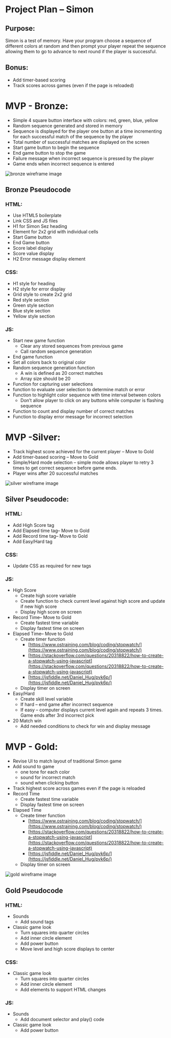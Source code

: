 # Project Plan – Simon

## Purpose:

Simon is a test of memory. Have your program choose a sequence of different colors at random and then prompt your player repeat the sequence allowing them to go to advance to next round if the player is successful.

## Bonus:

- Add timer-based scoring
- Track scores across games (even if the page is reloaded)

# MVP - Bronze:

- Simple 4 square button interface with colors: red, green, blue, yellow
- Random sequence generated and stored in memory
- Sequence is displayed for the player one button at a time incrementing for each successful match of the sequence by the player
- Total number of successful matches are displayed on the screen
- Start game button to begin the sequence
- End game button to stop the game
- Failure message when incorrect sequence is pressed by the player
- Game ends when incorrect sequence is entered

![bronze wireframe image](/Project-1-Simon/images/bronze_wireframe.png)

## Bronze Pseudocode

### HTML:

- Use HTML5 boilerplate
- Link CSS and JS files
- H1 for Simon Sez heading
- Element for 2x2 grid with individual cells
- Start Game button
- End Game button
- Score label display
- Score value display
- H2 Error message display element

### CSS:

- H1 style for heading
- H2 style for error display
- Grid style to create 2x2 grid
- Red style section
- Green style section
- Blue style section
- Yellow style section

### JS:

- Start new game function
  - Clear any stored sequences from previous game
  - Call random sequence generation
- End game function
- Set all colors back to original color
- Random sequence generation function
  - A win is defined as 20 correct matches
  - Array size should be 20
- Function for capturing user selections
- function to evaluate user selection to determine match or error
- Function to highlight color sequence with time interval between colors
  - Don’t allow player to click on any buttons while computer is flashing sequence
- Function to count and display number of correct matches
- Function to display error message for incorrect selection

# MVP -Silver:

- Track highest score achieved for the current player – Move to Gold
- Add timer-based scoring – Move to Gold
- Simple/Hard mode selection – simple mode allows player to retry 3 times to get correct sequence before game ends.
- Player wins after 20 successful matches

![silver wireframe image](/Project-1-Simon/images/silver_wireframe.png)

## Silver Pseudocode:

### HTML:

- Add High Score tag
- Add Elapsed time tag– Move to Gold
- Add Record time tag– Move to Gold
- Add Easy/Hard tag

### CSS:

- Update CSS as required for new tags

### JS:

- High Score
  - Create high score variable
  - Create function to check current level against high score and update if new high score
  - Display high score on screen
- Record Time– Move to Gold
  - Create fastest time variable
  - Display fastest time on screen
- Elapsed Time– Move to Gold
  - Create timer function
    - [https://www.ostraining.com/blog/coding/stopwatch/](https://www.ostraining.com/blog/coding/stopwatch/)
    - [https://stackoverflow.com/questions/20318822/how-to-create-a-stopwatch-using-javascript](https://stackoverflow.com/questions/20318822/how-to-create-a-stopwatch-using-javascript)
    - [https://jsfiddle.net/Daniel_Hug/pvk6p/](https://jsfiddle.net/Daniel_Hug/pvk6p/)
  - Display timer on screen
- Easy/Hard
  - Create skill level variable
  - If hard – end game after incorrect sequence
  - If easy – computer displays current level again and repeats 3 times. Game ends after 3rd incorrect pick
- 20 Match win
  - Add needed conditions to check for win and display message

# MVP - Gold:

- Revise UI to match layout of traditional Simon game
- Add sound to game
  - one tone for each color
  - sound for incorrect match
  - sound when clicking button
- Track highest score across games even if the page is reloaded
- Record Time
  - Create fastest time variable
  - Display fastest time on screen
- Elapsed Time
  - Create timer function
    - [https://www.ostraining.com/blog/coding/stopwatch/](https://www.ostraining.com/blog/coding/stopwatch/)
    - [https://stackoverflow.com/questions/20318822/how-to-create-a-stopwatch-using-javascript](https://stackoverflow.com/questions/20318822/how-to-create-a-stopwatch-using-javascript)
    - [https://jsfiddle.net/Daniel_Hug/pvk6p/](https://jsfiddle.net/Daniel_Hug/pvk6p/)
  - Display timer on screen

![gold wireframe image](/Project-1-Simon/images/gold_wireframe.png)

## Gold Pseudocode

### HTML:

- Sounds
  - Add sound tags
- Classic game look
  - Turn squares into quarter circles
  - Add inner circle element
  - Add power button
  - Move level and high score displays to center

### CSS:

- Classic game look
  - Turn squares into quarter circles
  - Add inner circle element
  - Add elements to support HTML changes

### JS:

- Sounds
  - Add document selector and play() code
- Classic game look
  - Add power button
